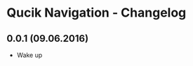 
Qucik Navigation - Changelog
================================================================================

0.0.1 (09.06.2016)
--------------------------------------------------------------------------------

* Wake up